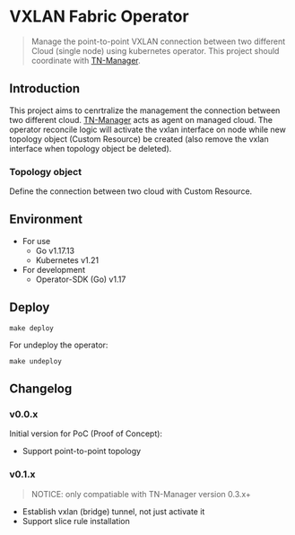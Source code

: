 # VXLAN Fabric Operator
>Manage the point-to-point VXLAN connection between two different Cloud (single node) using kubernetes operator. This project should coordinate with [TN-Manager](https://github.com/ast9501/TN-Manager/tree/v0.2.1).

## Introduction
This project aims to cenrtralize the management the connection between two different cloud.
[TN-Manager](https://github.com/ast9501/TN-Manager/tree/v0.2.1) acts as agent on managed cloud. The operator reconcile logic will activate the vxlan interface on node while new topology object (Custom Resource) be created (also remove the vxlan interface when topology object be deleted).

### Topology object
Define the connection between two cloud with Custom Resource.

## Environment
* For use
  - Go v1.17.13
  - Kubernetes v1.21
* For development
  - Operator-SDK (Go) v1.17

## Deploy
```
make deploy
```
For undeploy the operator:
```
make undeploy
```

## Changelog
### v0.0.x
Initial version for PoC (Proof of Concept):
- Support point-to-point topology

### v0.1.x
>NOTICE: only compatiable with TN-Manager version 0.3.x+
- Establish vxlan (bridge) tunnel, not just activate it
- Support slice rule installation